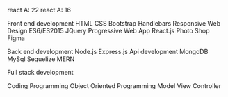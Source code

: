 react A: 22
react A: 16 

Front end development
HTML
CSS
Bootstrap
Handlebars
Responsive Web Design
ES6/ES2015
JQuery
Progressive Web App
React.js
Photo Shop
Figma

Back end development
Node.js
Express.js
Api development
MongoDB
MySql
Sequelize
MERN

Full stack development


Coding Programming
Object Oriented Programming
Model View Controller